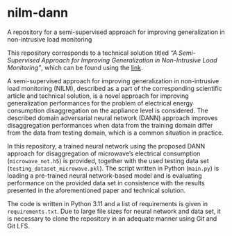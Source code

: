 # nilm-dann
A repository for a semi-supervised approach for improving generalization in non-intrusive load monitoring

This repository corresponds to a technical solution titled _“A Semi-Supervised Approach for Improving Generalization in Non-Intrusive Load Monitoring”_, which can be found using the [link](https://www.pupin.rs/code/wp-content/uploads/2024/01/Semi-supervizirani-pristup-za-unapredjenje-generalizacije-kod-neintruzivnog-monitoringa-potrosnje-elektricne-energije.pdf).

A semi-supervised approach for improving generalization in non-intrusive load monitoring (NILM), described as a part of the corresponding scientific article and technical solution, is a novel approach for improving generalization performances for the problem of electrical energy consumption disaggregation on the appliance level is considered. The described domain adversarial neural network (DANN) approach improves disaggregation performances when data from the training domain differ from the data from testing domain, which is a common situation in practice.

In this repository, a trained neural network using the proposed DANN approach for disaggregation of microwave’s electrical consumption (```microwave_net.h5```) is provided, together with the used testing data set (```testing_dataset_microwave.pkl```). The script written in Python (```main.py```) is loading a pre-trained neural network-based model and is evaluating performance on the provided data set in consistence with the results presented in the aforementioned paper and technical solution.

The code is written in Python 3.11 and a list of requirements is given in ```requirements.txt```. Due to large file sizes for neural network and data set, it is necessary to clone the repository in an adequate manner using Git and Git LFS.
